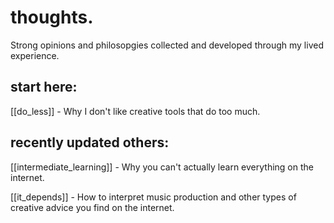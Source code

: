 # thoughts.

Strong opinions and philosopgies collected and developed through my lived experience.

## start here:

[[do_less]] - Why I don't like creative tools that do too much.

## recently updated others:

[[intermediate_learning]] - Why you can't actually learn everything on the internet.

[[it_depends]] - How to interpret music production and other types of creative advice you find on the internet.

